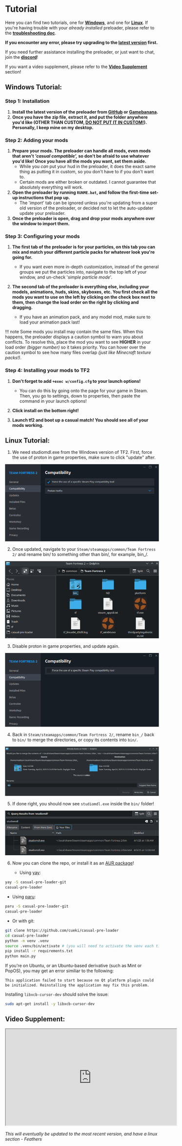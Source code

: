 # Tutorial
Here you can find two tutorials, one for [**Windows**](#windows-tutorial), and one for [**Linux**](#linux-tutorial). If you're having trouble with your *already installed* preloader, please refer to the **[troubleshooting doc](troubleshooting.md)**.

**If you encounter any error, please try upgrading to the [latest version](https://github.com/cueki/casual-pre-loader/releases) first.**

If you need further assistance installing the preloader, or just want to chat, join the **[discord](https://discord.gg/64sNFhqUaB)**!

If you want a video supplement, please refer to the [**Video Supplement**](#video-supplement) section!

## Windows Tutorial:

### Step 1: Installation

1. **Install the latest version of the preloader from [GitHub](https://github.com/cueki/casual-pre-loader/releases) or [Gamebanana](https://gamebanana.com/tools/19049).**
2. **Once you have the zip file, extract it, and put the folder anywhere you'd like (OTHER THAN CUSTOM, <u>DO NOT PUT IT IN CUSTOM!</u>). Personally, I keep mine on my desktop.**

### Step 2: Adding your mods

1. **Prepare your mods. The preloader can handle all mods, even mods that aren't *'casual compatible',* so don't be afraid to use whatever you'd like! Once you have all the mods you want, set them aside.**
      - While you *can* put your hud in the preloader, it does the exact same thing as putting it in custom, so you don't have to if you don't want to.
      - Certain mods are either broken or outdated. I cannot guarantee that absolutely everything will work.
2. **Open the preloader by running `RUNME.bat`, and follow the first-time set-up instructions that pop up.**
      - The '*import*' tab can be ignored unless you're updating from a super old version of the preloader, or decided not to let the auto-updater update your preloader.
3. **Once the preloader is open, drag and drop your mods anywhere over the window to import them.**

### Step 3: Configuring your mods

1. **The first tab of the preloader is for your particles, on this tab you can mix and match your different particle packs for whatever look you're going for.**
      - If you want even more in-depth customization, instead of the general groups we put the particles into, navigate to the top left of your window, and un-check '*simple particle mode*'.

2. **The second tab of the preloader is everything else, including your models, animations, huds, skins, skyboxes, etc. You first check all the mods you want to use on the left by clicking on the check box next to them, then change the load order on the right by clicking and dragging.**
      - If you have an animation pack, and any model mod, make sure to load your animation pack last!

!!! note
    Some mods you install may contain the same files. When this happens, the preloader displays a caution symbol to warn you about conflicts. To resolve this, place the mod you want to see **HIGHER** in your load order *(bigger number)* so it takes priority. You can hover over the caution symbol to see how many files overlap *(just like Minecraft texture packs!)*.


### Step 4: Installing your mods to TF2

  1. **Don't forget to add `+exec w/config.cfg` to your launch options!**
     - You can do this by going onto the page for your game in Steam. Then, you go to settings, down to properties, then paste the command in your launch options!
  2. **Click install on the bottom right!**

  3. **Launch tf2 and boot up a casual match! You should see all of your mods working.**

## Linux Tutorial:
1. We need studiomdl.exe from the Windows version of TF2. First, force the use of proton in game properties, make sure to click "update" after.

![proton](images/proton.png)

2. Once updated, navigate to your `Steam/steamapps/common/Team Fortress 2/` and rename bin/ to something other than bin/, for example, bin_/.

![bin](images/bin.png)

3. Disable proton in game properties, and update again.

![disable proton](images/disable_proton.png)

4. Back in `Steam/steamapps/common/Team Fortress 2/`, rename `bin_/` back to `bin/` to merge the directories, or copy its contents into `bin/`.

![bin merge](images/bin_merge.png)

5. If done right, you should now see `studiomdl.exe` inside the `bin/` folder!

![studiomdl](images/studiomdl.png)

6. Now you can clone the repo, or install it as an [AUR package](https://aur.archlinux.org/packages/casual-pre-loader-git)!

   - Using [yay](https://github.com/Jguer/yay):
```sh
yay -S casual-pre-loader-git
casual-pre-loader
```

   - Using [paru](https://github.com/Morganamilo/paru):
```sh
paru -S casual-pre-loader-git
casual-pre-loader
```

   - Or with git:
```sh
git clone https://github.com/cueki/casual-pre-loader
cd casual-pre-loader
python -m venv .venv
source .venv/bin/activate # (you will need to activate the venv each time)
pip install -r requirements.txt
python main.py
```

If you're on Ubuntu, or an Ubuntu-based derivative (such as Mint or PopOS), you may get an error similiar to the following:
```
This application failed to start because no Qt platform plugin could be initialized. Reinstalling the application may fix this problem.
```
Installing `libxcb-cursor-dev` should solve the issue:
```sh
sudo apt-get install -y libxcb-cursor-dev
```

## Video Supplement:
<iframe width="560" height="315" src="https://www.youtube.com/watch?v=2L1A86x_m5A" frameborder="3" allow="accelerometer; autoplay; clipboard-write; encrypted-media; gyroscope; picture-in-picture" allowfullscreen></iframe>

*This will eventually be updated to the most recent version, and have a linux section - Feathers*
